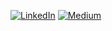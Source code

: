 

[![LinkedIn](https://img.shields.io/badge/LinkedIn-%230077B5.svg?logo=linkedin&logoColor=white)](https://linkedin.com/in/chiragbiradar) [![Medium](https://img.shields.io/badge/Medium-12100E?logo=medium&logoColor=white)](https://medium.com/@chiragsb16) 
